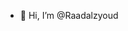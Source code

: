 - 👋 Hi, I’m @Raadalzyoud
<!---
Raadalzyoud/Raadalzyoud is a ✨ special ✨ repository because its `README.md` (this file) appears on your GitHub profile.
You can click the Preview link to take a look at your changes.
--->
